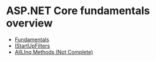 <h1> ASP.NET Core fundamentals overview </h1>
<ul>
  <li><a href="./Fundamentals.md">Fundamentals</a></li>
  <li><a href="./AspnetCoreMsDocs.Learn/StartupFilters/startupfilters.md">IStartUpFilters</a></li>
  <li><a href="./AllLinqMethods/Program.cs">AllLInq Methods (Not Complete)</a></li>
</ul>
